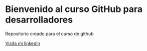 # Bienvenido al curso GitHub para desarrolladores

Repositorio creado para el curso de github

[Visita mi linkedin](http://www.linkedin.com/in/Alioth-Fuentes-Abellas)
